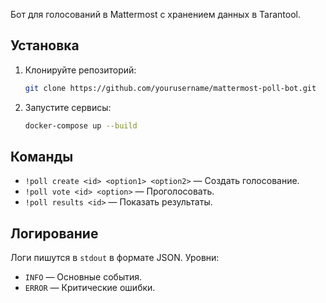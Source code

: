 Бот для голосований в Mattermost с хранением данных в Tarantool.

## Установка

1. Клонируйте репозиторий:
   ```bash
   git clone https://github.com/yourusername/mattermost-poll-bot.git
   ```

2. Запустите сервисы:
   ```bash
   docker-compose up --build
   ```

## Команды
- `!poll create <id> <option1> <option2>` — Создать голосование.
- `!poll vote <id> <option>` — Проголосовать.
- `!poll results <id>` — Показать результаты.

## Логирование
Логи пишутся в `stdout` в формате JSON. Уровни:
- `INFO` — Основные события.
- `ERROR` — Критические ошибки.